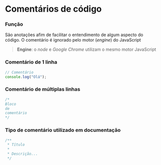 # Comentários de código

### Função

São anotações afim de facilitar o entendimento de algum aspecto do código. O comentário é ignorado pelo motor (*engine*) do JavaScript

> **Engine**: o *node* e *Google Chrome* utilizam o mesmo motor JavaScript

### Comentário de 1 linha

```js
// Comentário
console.log("Olá");
```

### Comentário de múltiplas linhas

```js
/*
Bloco
de
comentário
*/
```

### Tipo de comentário utilizado em documentação

```js
/**
 * Título
 *
 * Descrição...
 */
```